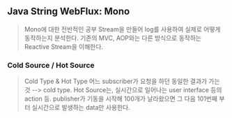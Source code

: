 ## Java String WebFlux: Mono 

> Mono에 대한 전반적인 공부
> Stream을 만들어 log를 사용하여 실제로 어떻게 동작하는지 분석한다.
> 기존의 MVC, AOP와는 다른 방식으로 동작하는 Reactive Stream을 이해한다.

### Cold Source / Hot Source
> Cold Type & Hot Type
> 어느 subscriber가 요청을 하던 동일한 결과가 가는 것 --> cold type.
> Hot Source는, 실시간으로 일어나는 user interface 등의 action 등. publisher가 기동을 시작해 100개가 날라왔으면 그 다음 101번째 부터 실시간으로 발생하는 data만 사용한다.
